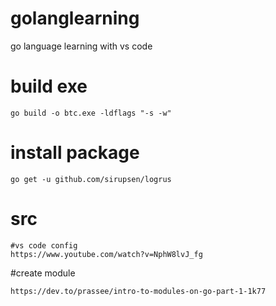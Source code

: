 # golanglearning
go language learning with vs code

# build exe
```
go build -o btc.exe -ldflags "-s -w"
```
# install package
```
go get -u github.com/sirupsen/logrus
```
# src
```
#vs code config
https://www.youtube.com/watch?v=NphW8lvJ_fg
```
#create module
```
https://dev.to/prassee/intro-to-modules-on-go-part-1-1k77
```
